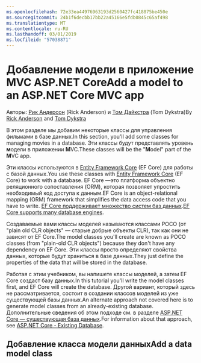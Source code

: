 ```yaml
---
ms.openlocfilehash: 72e33ea44976963193d2560427fc418875be450e
ms.sourcegitcommit: 24b1f6decbb17bb22a45166e5fdb0845c65af498
ms.translationtype: MT
ms.contentlocale: ru-RU
ms.lasthandoff: 03/01/2019
ms.locfileid: "57038871"
---
```

# <a name="add-a-model-to-an-aspnet-core-mvc-app"></a><span data-ttu-id="f504d-101">Добавление модели в приложение MVC ASP.NET Core</span><span class="sxs-lookup"><span data-stu-id="f504d-101">Add a model to an ASP.NET Core MVC app</span></span>

<span data-ttu-id="f504d-102">Авторы: [Рик Андерсон](https://twitter.com/RickAndMSFT) (Rick Anderson) и [Том Дайкстра](https://github.com/tdykstra) (Tom Dykstra)</span><span class="sxs-lookup"><span data-stu-id="f504d-102">By [Rick Anderson](https://twitter.com/RickAndMSFT) and [Tom Dykstra](https://github.com/tdykstra)</span></span>

<span data-ttu-id="f504d-103">В этом разделе мы добавим некоторые классы для управления фильмами в базе данных.</span><span class="sxs-lookup"><span data-stu-id="f504d-103">In this section, you'll add some classes for managing movies in a database.</span></span> <span data-ttu-id="f504d-104">Эти классы будут представлять уровень **м**одели в приложении **M**VC.</span><span class="sxs-lookup"><span data-stu-id="f504d-104">These classes will be the "**M**odel" part of the **M**VC app.</span></span>

<span data-ttu-id="f504d-105">Эти классы используются в [Entity Framework Core](/ef/core) (EF Core) для работы с базой данных.</span><span class="sxs-lookup"><span data-stu-id="f504d-105">You use these classes with [Entity Framework Core](/ef/core) (EF Core) to work with a database.</span></span> <span data-ttu-id="f504d-106">EF Core —это платформа объектно реляционного сопоставления (ORM), которая позволяет упростить необходимый код доступа к данным.</span><span class="sxs-lookup"><span data-stu-id="f504d-106">EF Core is an object-relational mapping (ORM) framework that simplifies the data access code that you have to write.</span></span> <span data-ttu-id="f504d-107">[EF Core поддерживает множество систем баз данных](/ef/core/providers/).</span><span class="sxs-lookup"><span data-stu-id="f504d-107">[EF Core supports many database engines](/ef/core/providers/).</span></span>

<span data-ttu-id="f504d-108">Создаваемые вами классы моделей называются классами POCO (от "plain old CLR objects" — старые добрые объекты CLR), так как они не зависят от EF Core.</span><span class="sxs-lookup"><span data-stu-id="f504d-108">The model classes you'll create are known as POCO classes (from "plain-old CLR objects") because they don't have any dependency on EF Core.</span></span> <span data-ttu-id="f504d-109">Эти классы просто определяют свойства данных, которые будут храниться в базе данных.</span><span class="sxs-lookup"><span data-stu-id="f504d-109">They just define the properties of the data that will be stored in the database.</span></span>

<span data-ttu-id="f504d-110">Работая с этим учебником, вы напишете классы моделей, а затем EF Core создаст базу данных.</span><span class="sxs-lookup"><span data-stu-id="f504d-110">In this tutorial you'll write the model classes first, and EF Core will create the database.</span></span> <span data-ttu-id="f504d-111">Другой вариант, который здесь не рассматривается, состоит в создании классов моделей из уже существующей базы данных.</span><span class="sxs-lookup"><span data-stu-id="f504d-111">An alternate approach not covered here is to generate model classes from an already-existing database.</span></span> <span data-ttu-id="f504d-112">Дополнительные сведения об этом подходе см. в разделе [ASP.NET Core — существующая база данных](/ef/core/get-started/aspnetcore/existing-db).</span><span class="sxs-lookup"><span data-stu-id="f504d-112">For information about that approach, see [ASP.NET Core - Existing Database](/ef/core/get-started/aspnetcore/existing-db).</span></span>

## <a name="add-a-data-model-class"></a><span data-ttu-id="f504d-113">Добавление класса модели данных</span><span class="sxs-lookup"><span data-stu-id="f504d-113">Add a data model class</span></span>
